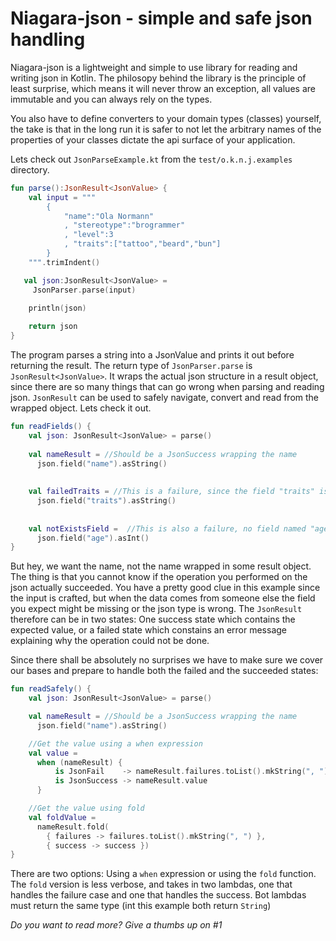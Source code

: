 # Niagara-json - simple and safe json handling


Niagara-json is a lightweight and simple to use library for reading and writing json in Kotlin.
The philosopy behind the library is the principle of least surprise, which means it will
never throw an exception, all values are immutable and you can always rely on the types.

You also have to define converters to your domain types (classes) yourself, the take is that in the
long run it is safer to not let the arbitrary names of the properties of your classes
dictate the api surface of your application.

Lets check out `JsonParseExample.kt` from the `test/o.k.n.j.examples` directory.

```kotlin 
fun parse():JsonResult<JsonValue> {
    val input = """
        { 
            "name":"Ola Normann"
            , "stereotype":"brogrammer"
            , "level":3
            , "traits":["tattoo","beard","bun"]
        }
    """.trimIndent()

   val json:JsonResult<JsonValue> =
     JsonParser.parse(input)

    println(json)
    
    return json
}
```

The program parses a string into a JsonValue and prints it out before returning the result.
The return type of `JsonParser.parse` is `JsonResult<JsonValue>`. It wraps the 
actual json structure in a result object, since there are so many things that can go wrong
when parsing and reading json. `JsonResult` can be used to safely navigate, convert and read
from the wrapped object. Lets check it out.

```kotlin
fun readFields() {
    val json: JsonResult<JsonValue> = parse()
    
    val nameResult = //Should be a JsonSuccess wrapping the name
      json.field("name").asString()
    
    
    val failedTraits = //This is a failure, since the field "traits" is not a string but an array
      json.field("traits").asString()
    
    
    val notExistsField =  //This is also a failure, no field named "age" is present
      json.field("age").asInt()
}
```
But hey, we want the name, not the name wrapped in some result object. The thing is that
you cannot know if the operation you performed on the json actually succeeded. You have a pretty
good clue in this example since the input is crafted, but when the data comes from someone else
the field you expect might be missing or the json type is wrong. The `JsonResult` therefore
can be in two states: One success state which contains the expected value, or a failed state which
constains an error message explaining why the operation could not be done.


Since there shall be absolutely no surprises we have to make sure we cover our bases and prepare to
handle both the failed and the succeeded states:


```kotlin
fun readSafely() {
    val json: JsonResult<JsonValue> = parse()

    val nameResult = //Should be a JsonSuccess wrapping the name
      json.field("name").asString()

    //Get the value using a when expression
    val value =
      when (nameResult) {
          is JsonFail    -> nameResult.failures.toList().mkString(", ")
          is JsonSuccess -> nameResult.value
      }

    //Get the value using fold
    val foldValue =
      nameResult.fold(
        { failures -> failures.toList().mkString(", ") },
        { success -> success })
}
```
There are two options: Using a `when` expression or using the `fold` function. The `fold`
version is less verbose, and takes in two lambdas, one that handles the failure case and one
that handles the success. Bot lambdas must return the same type (int this example both return  `String`)


_Do you want to read more? Give a thumbs up on #1_
